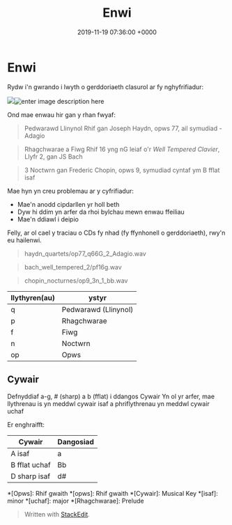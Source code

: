 ﻿---
layout: single
title:  "Enwi"
date:   2019-11-19 07:36:00 +0000
categories: enwi ffeil cd cyfrifiadur
---

# Enwi
Rydw i'n gwrando i lwyth o gerddoriaeth clasurol ar fy nghyfrifiadur:


![](https://picasaweb.google.com/103210186551004359165/6753209378433934609#6753209384992972530)![enter image description here](https://lh3.googleusercontent.com/v5A9NznpjDK5rTj74rGm2XMTFd5ENnDrGg4IfQaXmJauzHvjAJ7ZCtq_FKsHIDv4WnKoM8DV6enc)


Ond mae enwau hir gan y rhan fwyaf:

>Pedwarawd Llinynol Rhif gan Joseph Haydn, opws 77, ail symudiad - Adagio

> Rhagchwarae a Fiwg Rhif 16 yng nG leiaf o'r _Well Tempered Clavier_, Llyfr 2, gan JS Bach 

> 3 Noctwrn gan Frederic Chopin, opws 9, symudiad cyntaf ym B fflat isaf

Mae hyn yn creu problemau ar y cyfrifiadur:
 
 + Mae'n anodd cipdarllen yr holl beth
 + Dyw hi ddim yn arfer da rhoi bylchau mewn enwau ffeiliau
 + Mae'n ddiawl i deipio

Felly, ar ol cael y traciau o CDs fy nhad (fy ffynhonell o gerddoriaeth), rwy'n eu hailenwi.

>haydn_quartets/op77_q66G_2_Adagio.wav

>bach_well_tempered_2/pf16g.wav

>chopin_nocturnes/op9_3n_1_bb.wav

|  llythyren(au)| ystyr |
|--|--|
| q | Pedwarawd (Llinynol)|
|p|Rhagchwarae
|f|Fiwg
|n| Noctwrn
|op|Opws

## Cywair
Defnyddiaf a-g, # (sharp) a b (fflat) i ddangos Cywair
Yn ol yr arfer, mae llythrenau is yn meddwl cywair isaf a phriflythrenau yn meddwl cywair uchaf

Er enghraifft:

| Cywair        | Dangosiad |
|---------------|-----------|
| A isaf        | a         |
| B fflat uchaf | Bb        |
| D sharp isaf  | d#        |


*[Opws]: Rhif gwaith
*[opws]: Rhif gwaith
*[Cywair]: Musical Key
*[isaf]: minor
*[uchaf]: major
*[Rhagchwarae]: Prelude

> Written with [StackEdit](https://stackedit.io/).
